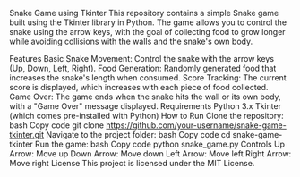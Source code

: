 Snake Game using Tkinter
This repository contains a simple Snake game built using the Tkinter library in Python. The game allows you to control the snake using the arrow keys, with the goal of collecting food to grow longer while avoiding collisions with the walls and the snake's own body.

Features
Basic Snake Movement: Control the snake with the arrow keys (Up, Down, Left, Right).
Food Generation: Randomly generated food that increases the snake's length when consumed.
Score Tracking: The current score is displayed, which increases with each piece of food collected.
Game Over: The game ends when the snake hits the wall or its own body, with a "Game Over" message displayed.
Requirements
Python 3.x
Tkinter (which comes pre-installed with Python)
How to Run
Clone the repository:
bash
Copy code
git clone https://github.com/your-username/snake-game-tkinter.git
Navigate to the project folder:
bash
Copy code
cd snake-game-tkinter
Run the game:
bash
Copy code
python snake_game.py
Controls
Up Arrow: Move up
Down Arrow: Move down
Left Arrow: Move left
Right Arrow: Move right
License
This project is licensed under the MIT License.

